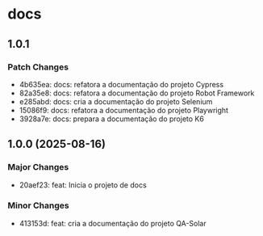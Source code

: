 # docs

## 1.0.1

### Patch Changes

- 4b635ea: docs: refatora a documentação do projeto Cypress
- 82a35e8: docs: refatora a documentação do projeto Robot Framework
- e285abd: docs: cria a documentação do projeto Selenium
- 15086f9: docs: refatora a documentação do projeto Playwright
- 3928a7e: docs: prepara a documentação do projeto K6

## 1.0.0 (2025-08-16)

### Major Changes

- 20aef23: feat: Inicia o projeto de docs

### Minor Changes

- 413153d: feat: cria a documentação do projeto QA-Solar
